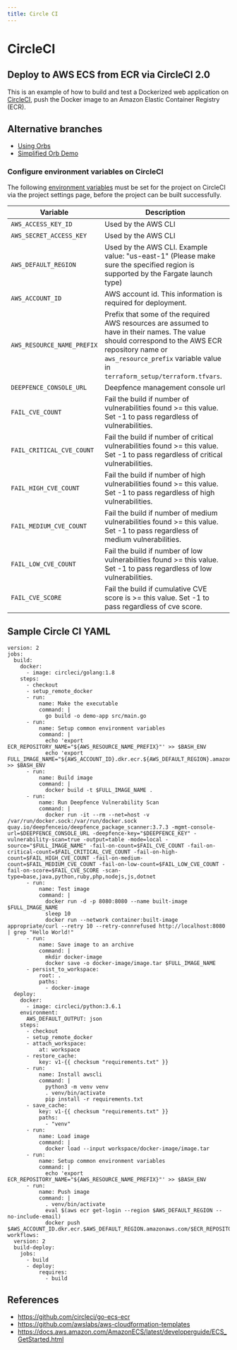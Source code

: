 ```yaml
---
title: Circle CI
---
```


# CircleCI

## Deploy to AWS ECS from ECR via CircleCI 2.0

This is an example of how to build and test a Dockerized web application on [CircleCI](https://circleci.com), push the Docker image to an Amazon Elastic Container Registry (ECR).

## Alternative branches
* [Using Orbs](https://github.com/CircleCI-Public/circleci-demo-aws-ecs-ecr/tree/orbs)
* [Simplified Orb Demo](https://github.com/CircleCI-Public/circleci-demo-aws-ecs-ecr/tree/simple_orb_demo)

### Configure environment variables on CircleCI
The following [environment variables](https://circleci.com/docs/2.0/env-vars/#setting-an-environment-variable-in-a-project) must be set for the project on CircleCI via the project settings page, before the project can be built successfully.


| Variable                   | Description                                                                                                                                                                                                                  |
|----------------------------|------------------------------------------------------------------------------------------------------------------------------------------------------------------------------------------------------------------------------|
| `AWS_ACCESS_KEY_ID`        | Used by the AWS CLI                                                                                                                                                                                                          |
| `AWS_SECRET_ACCESS_KEY`    | Used by the AWS CLI                                                                                                                                                                                                          |
| `AWS_DEFAULT_REGION`       | Used by the AWS CLI. Example value: "us-east-1" (Please make sure the specified region is supported by the Fargate launch type)                                                                                              |
| `AWS_ACCOUNT_ID`           | AWS account id. This information is required for deployment.                                                                                                                                                                 |
| `AWS_RESOURCE_NAME_PREFIX` | Prefix that some of the required AWS resources are assumed to have in their names. The value should correspond to the AWS ECR repository name or `aws_resource_prefix` variable value in `terraform_setup/terraform.tfvars`. |
| `DEEPFENCE_CONSOLE_URL`    | Deepfence management console url                                                                                                                                                                                             |
| `FAIL_CVE_COUNT`           | Fail the build if number of vulnerabilities found >= this value. Set -1 to pass regardless of vulnerabilities.                                                                                                               |
| `FAIL_CRITICAL_CVE_COUNT`  | Fail the build if number of critical vulnerabilities found >= this value. Set -1 to pass regardless of critical vulnerabilities.                                                                                             |
| `FAIL_HIGH_CVE_COUNT`      | Fail the build if number of high vulnerabilities found >= this value. Set -1 to pass regardless of high vulnerabilities.                                                                                                     |
| `FAIL_MEDIUM_CVE_COUNT`    | Fail the build if number of medium vulnerabilities found >= this value. Set -1 to pass regardless of medium vulnerabilities.                                                                                                 |
| `FAIL_LOW_CVE_COUNT`       | Fail the build if number of low vulnerabilities found >= this value. Set -1 to pass regardless of low vulnerabilities.                                                                                                       |
| `FAIL_CVE_SCORE`           | Fail the build if cumulative CVE score is >= this value. Set -1 to pass regardless of cve score.                                                                                                                             |

## Sample Circle CI YAML

```
version: 2
jobs:
  build:
    docker:
      - image: circleci/golang:1.8
    steps:
      - checkout
      - setup_remote_docker
      - run:
          name: Make the executable
          command: |
            go build -o demo-app src/main.go
      - run:
          name: Setup common environment variables
          command: |
            echo 'export ECR_REPOSITORY_NAME="${AWS_RESOURCE_NAME_PREFIX}"' >> $BASH_ENV
            echo 'export FULL_IMAGE_NAME="${AWS_ACCOUNT_ID}.dkr.ecr.${AWS_DEFAULT_REGION}.amazonaws.com/${ECR_REPOSITORY_NAME}:${CIRCLE_SHA1}"' >> $BASH_ENV
      - run:
          name: Build image
          command: |
            docker build -t $FULL_IMAGE_NAME .
      - run:
          name: Run Deepfence Vulnerability Scan
          command: |
            docker run -it --rm --net=host -v /var/run/docker.sock:/var/run/docker.sock quay.io/deepfenceio/deepfence_package_scanner:3.7.3 -mgmt-console-url=$DEEPFENCE_CONSOLE_URL -deepfence-key="$DEEPFENCE_KEY" -vulnerability-scan=true -output=table -mode=local -source="$FULL_IMAGE_NAME" -fail-on-count=$FAIL_CVE_COUNT -fail-on-critical-count=$FAIL_CRITICAL_CVE_COUNT -fail-on-high-count=$FAIL_HIGH_CVE_COUNT -fail-on-medium-count=$FAIL_MEDIUM_CVE_COUNT -fail-on-low-count=$FAIL_LOW_CVE_COUNT -fail-on-score=$FAIL_CVE_SCORE -scan-type=base,java,python,ruby,php,nodejs,js,dotnet
      - run:
          name: Test image
          command: |
            docker run -d -p 8080:8080 --name built-image $FULL_IMAGE_NAME
            sleep 10
            docker run --network container:built-image appropriate/curl --retry 10 --retry-connrefused http://localhost:8080 | grep "Hello World!"
      - run:
          name: Save image to an archive
          command: |
            mkdir docker-image
            docker save -o docker-image/image.tar $FULL_IMAGE_NAME
      - persist_to_workspace:
          root: .
          paths:
            - docker-image
  deploy:
    docker:
      - image: circleci/python:3.6.1
    environment:
      AWS_DEFAULT_OUTPUT: json
    steps:
      - checkout
      - setup_remote_docker
      - attach_workspace:
          at: workspace
      - restore_cache:
          key: v1-{{ checksum "requirements.txt" }}
      - run:
          name: Install awscli
          command: |
            python3 -m venv venv
            . venv/bin/activate
            pip install -r requirements.txt
      - save_cache:
          key: v1-{{ checksum "requirements.txt" }}
          paths:
            - "venv"
      - run:
          name: Load image
          command: |
            docker load --input workspace/docker-image/image.tar
      - run:
          name: Setup common environment variables
          command: |
            echo 'export ECR_REPOSITORY_NAME="${AWS_RESOURCE_NAME_PREFIX}"' >> $BASH_ENV
      - run:
          name: Push image
          command: |
            . venv/bin/activate
            eval $(aws ecr get-login --region $AWS_DEFAULT_REGION --no-include-email)
            docker push $AWS_ACCOUNT_ID.dkr.ecr.$AWS_DEFAULT_REGION.amazonaws.com/$ECR_REPOSITORY_NAME:$CIRCLE_SHA1
workflows:
  version: 2
  build-deploy:
    jobs:
      - build
      - deploy:
          requires:
            - build
```

## References
- https://github.com/circleci/go-ecs-ecr
- https://github.com/awslabs/aws-cloudformation-templates
- https://docs.aws.amazon.com/AmazonECS/latest/developerguide/ECS_GetStarted.html